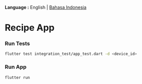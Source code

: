 __Language :__ English | [Bahasa Indonesia](README_ID.md)
# Recipe App

### Run Tests

```bash
flutter test integration_test/app_test.dart -d <device_id> 
```

### Run App

```bash
flutter run 
```